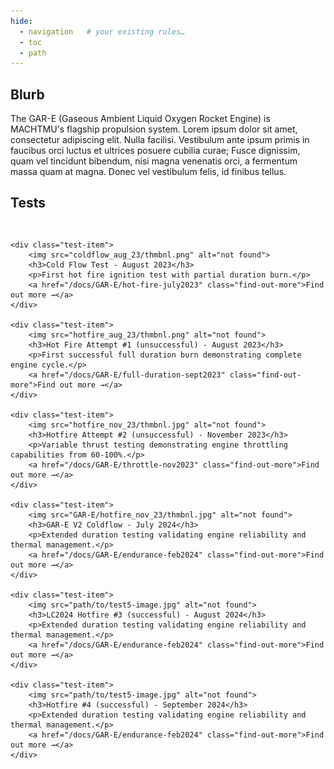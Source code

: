 ```yaml
---
hide:
  - navigation   # your existing rules…
  - toc
  - path
---
```


## Blurb
The GAR-E (Gaseous Ambient Liquid Oxygen Rocket Engine) is MACHTMU's flagship propulsion system. Lorem ipsum dolor sit amet, consectetur adipiscing elit. Nulla facilisi. Vestibulum ante ipsum primis in faucibus orci luctus et ultrices posuere cubilia curae; Fusce dignissim, quam vel tincidunt bibendum, nisi magna venenatis orci, a fermentum massa quam at magna. Donec vel vestibulum felis, id finibus tellus.

## Tests

<div class="test-gallery">
    
    <div class="test-item">
        <img src="coldflow_aug_23/thmbnl.png" alt="not found">
        <h3>Cold Flow Test - August 2023</h3>
        <p>First hot fire ignition test with partial duration burn.</p>
        <a href="/docs/GAR-E/hot-fire-july2023" class="find-out-more">Find out more →</a>
    </div>
    
    <div class="test-item">
        <img src="hotfire_aug_23/thmbnl.png" alt="not found">
        <h3>Hot Fire Attempt #1 (unsuccessful) - August 2023</h3>
        <p>First successful full duration burn demonstrating complete engine cycle.</p>
        <a href="/docs/GAR-E/full-duration-sept2023" class="find-out-more">Find out more →</a>
    </div>
    
    <div class="test-item">
        <img src="hotfire_nov_23/thmbnl.jpg" alt="not found">
        <h3>Hotfire Attempt #2 (unsuccessful) - November 2023</h3>
        <p>Variable thrust testing demonstrating engine throttling capabilities from 60-100%.</p>
        <a href="/docs/GAR-E/throttle-nov2023" class="find-out-more">Find out more →</a>
    </div>
    
    <div class="test-item">
        <img src="GAR-E/hotfire_nov_23/thmbnl.jpg" alt="not found">
        <h3>GAR-E V2 Coldflow - July 2024</h3>
        <p>Extended duration testing validating engine reliability and thermal management.</p>
        <a href="/docs/GAR-E/endurance-feb2024" class="find-out-more">Find out more →</a>
    </div>

    <div class="test-item">
        <img src="path/to/test5-image.jpg" alt="not found">
        <h3>LC2024 Hotfire #3 (successful) - August 2024</h3>
        <p>Extended duration testing validating engine reliability and thermal management.</p>
        <a href="/docs/GAR-E/endurance-feb2024" class="find-out-more">Find out more →</a>
    </div>

    <div class="test-item">
        <img src="path/to/test5-image.jpg" alt="not found">
        <h3>Hotfire #4 (successful) - September 2024</h3>
        <p>Extended duration testing validating engine reliability and thermal management.</p>
        <a href="/docs/GAR-E/endurance-feb2024" class="find-out-more">Find out more →</a>
    </div>

</div>

<style>
    .test-gallery {
        display: grid;
        grid-template-columns: repeat(auto-fill, minmax(300px, 1fr));
        gap: 2rem;
        margin: 2rem 0;
    }
    
    .test-item {
        border: 1px solid #ddd;
        border-radius: 8px;
        padding: 1rem;
        transition: transform 0.3s ease, box-shadow 0.3s ease;
    }
    
    .test-item:hover {
        transform: translateY(-5px);
        box-shadow: 0 10px 20px rgba(0,0,0,0.1);
    }
    
    .test-item img {
        width: 100%;
        height: 200px;
        object-fit: cover;
        border-radius: 5px;
    }
    
    .find-out-more {
        display: inline-block;
        margin-top: 1rem;
        padding: 0.5rem 1rem;
        background-color: #0066cc;
        color: white !important;
        text-decoration: none;
        border-radius: 4px;
        transition: background-color 0.3s ease;
    }
    
    .find-out-more:hover {
        background-color: #004c99;
        color: white !important;
    }
</style>